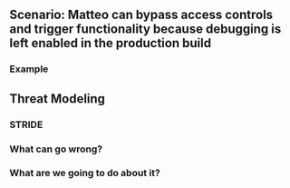 ## Scenario: Matteo can bypass access controls and trigger functionality because debugging is left enabled in the production build

### Example

## Threat Modeling

### STRIDE

### What can go wrong?

### What are we going to do about it?